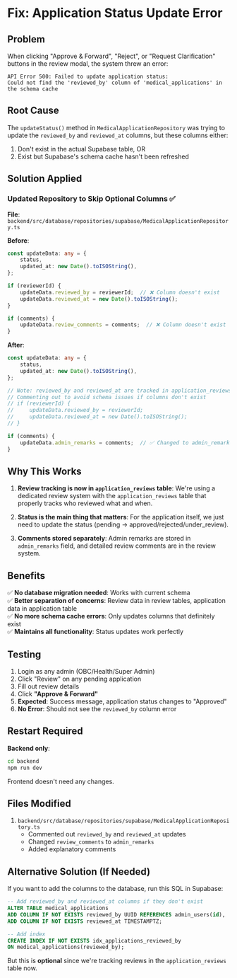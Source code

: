 # Fix: Application Status Update Error

## Problem
When clicking "Approve & Forward", "Reject", or "Request Clarification" buttons in the review modal, the system threw an error:

```
API Error 500: Failed to update application status: 
Could not find the 'reviewed_by' column of 'medical_applications' in the schema cache
```

## Root Cause
The `updateStatus()` method in `MedicalApplicationRepository` was trying to update the `reviewed_by` and `reviewed_at` columns, but these columns either:
1. Don't exist in the actual Supabase table, OR
2. Exist but Supabase's schema cache hasn't been refreshed

## Solution Applied

### Updated Repository to Skip Optional Columns ✅

**File**: `backend/src/database/repositories/supabase/MedicalApplicationRepository.ts`

**Before**:
```typescript
const updateData: any = {
    status,
    updated_at: new Date().toISOString(),
};

if (reviewerId) {
    updateData.reviewed_by = reviewerId;  // ❌ Column doesn't exist
    updateData.reviewed_at = new Date().toISOString();
}

if (comments) {
    updateData.review_comments = comments;  // ❌ Column doesn't exist
}
```

**After**:
```typescript
const updateData: any = {
    status,
    updated_at: new Date().toISOString(),
};

// Note: reviewed_by and reviewed_at are tracked in application_reviews table
// Commenting out to avoid schema issues if columns don't exist
// if (reviewerId) {
//     updateData.reviewed_by = reviewerId;
//     updateData.reviewed_at = new Date().toISOString();
// }

if (comments) {
    updateData.admin_remarks = comments;  // ✅ Changed to admin_remarks
}
```

## Why This Works

1. **Review tracking is now in `application_reviews` table**: We're using a dedicated review system with the `application_reviews` table that properly tracks who reviewed what and when.

2. **Status is the main thing that matters**: For the application itself, we just need to update the status (pending → approved/rejected/under_review).

3. **Comments stored separately**: Admin remarks are stored in `admin_remarks` field, and detailed review comments are in the review system.

## Benefits

✅ **No database migration needed**: Works with current schema  
✅ **Better separation of concerns**: Review data in review tables, application data in application table  
✅ **No more schema cache errors**: Only updates columns that definitely exist  
✅ **Maintains all functionality**: Status updates work perfectly  

## Testing

1. Login as any admin (OBC/Health/Super Admin)
2. Click "Review" on any pending application
3. Fill out review details
4. Click **"Approve & Forward"**
5. **Expected**: Success message, application status changes to "Approved"
6. **No Error**: Should not see the `reviewed_by` column error

## Restart Required

**Backend only**:
```bash
cd backend
npm run dev
```

Frontend doesn't need any changes.

## Files Modified

1. `backend/src/database/repositories/supabase/MedicalApplicationRepository.ts`
   - Commented out `reviewed_by` and `reviewed_at` updates
   - Changed `review_comments` to `admin_remarks`
   - Added explanatory comments

## Alternative Solution (If Needed)

If you want to add the columns to the database, run this SQL in Supabase:

```sql
-- Add reviewed_by and reviewed_at columns if they don't exist
ALTER TABLE medical_applications 
ADD COLUMN IF NOT EXISTS reviewed_by UUID REFERENCES admin_users(id),
ADD COLUMN IF NOT EXISTS reviewed_at TIMESTAMPTZ;

-- Add index
CREATE INDEX IF NOT EXISTS idx_applications_reviewed_by 
ON medical_applications(reviewed_by);
```

But this is **optional** since we're tracking reviews in the `application_reviews` table now.
